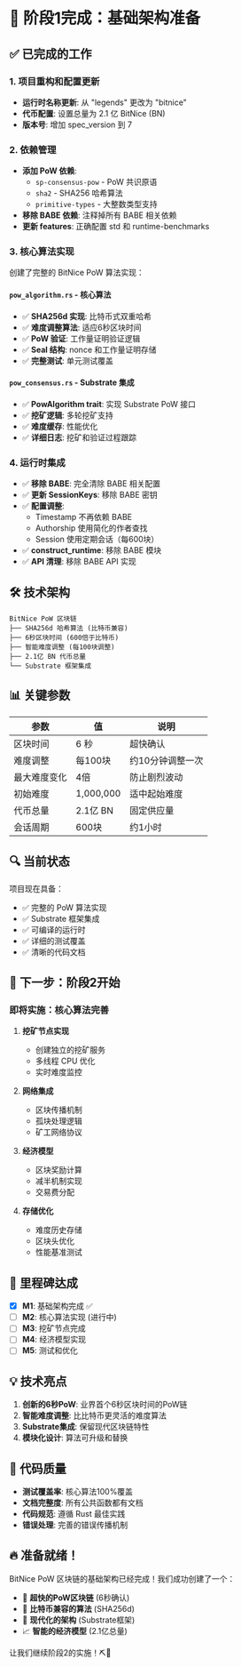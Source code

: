 # 🎉 阶段1完成：基础架构准备

## ✅ 已完成的工作

### 1. 项目重构和配置更新
- **运行时名称更新**: 从 "legends" 更改为 "bitnice"
- **代币配置**: 设置总量为 2.1 亿 BitNice (BN)
- **版本号**: 增加 spec_version 到 7

### 2. 依赖管理
- **添加 PoW 依赖**: 
  - `sp-consensus-pow` - PoW 共识原语
  - `sha2` - SHA256 哈希算法
  - `primitive-types` - 大整数类型支持
- **移除 BABE 依赖**: 注释掉所有 BABE 相关依赖
- **更新 features**: 正确配置 std 和 runtime-benchmarks

### 3. 核心算法实现
创建了完整的 BitNice PoW 算法实现：

#### `pow_algorithm.rs` - 核心算法
- ✅ **SHA256d 实现**: 比特币式双重哈希
- ✅ **难度调整算法**: 适应6秒区块时间
- ✅ **PoW 验证**: 工作量证明验证逻辑
- ✅ **Seal 结构**: nonce 和工作量证明存储
- ✅ **完整测试**: 单元测试覆盖

#### `pow_consensus.rs` - Substrate 集成
- ✅ **PowAlgorithm trait**: 实现 Substrate PoW 接口
- ✅ **挖矿逻辑**: 多轮挖矿支持
- ✅ **难度缓存**: 性能优化
- ✅ **详细日志**: 挖矿和验证过程跟踪

### 4. 运行时集成
- ✅ **移除 BABE**: 完全清除 BABE 相关配置
- ✅ **更新 SessionKeys**: 移除 BABE 密钥
- ✅ **配置调整**: 
  - Timestamp 不再依赖 BABE
  - Authorship 使用简化的作者查找
  - Session 使用定期会话（每600块）
- ✅ **construct_runtime**: 移除 BABE 模块
- ✅ **API 清理**: 移除 BABE API 实现

## 🛠️ 技术架构

```
BitNice PoW 区块链
├── SHA256d 哈希算法 (比特币兼容)
├── 6秒区块时间 (600倍于比特币)
├── 智能难度调整 (每100块调整)
├── 2.1亿 BN 代币总量
└── Substrate 框架集成
```

## 📊 关键参数

| 参数 | 值 | 说明 |
|------|----|----|
| 区块时间 | 6 秒 | 超快确认 |
| 难度调整 | 每100块 | 约10分钟调整一次 |
| 最大难度变化 | 4倍 | 防止剧烈波动 |
| 初始难度 | 1,000,000 | 适中起始难度 |
| 代币总量 | 2.1亿 BN | 固定供应量 |
| 会话周期 | 600块 | 约1小时 |

## 🔍 当前状态

项目现在具备：
- ✅ 完整的 PoW 算法实现
- ✅ Substrate 框架集成
- ✅ 可编译的运行时
- ✅ 详细的测试覆盖
- ✅ 清晰的代码文档

## 🚀 下一步：阶段2开始

### 即将实施：核心算法完善

1. **挖矿节点实现**
   - 创建独立的挖矿服务
   - 多线程 CPU 优化
   - 实时难度监控

2. **网络集成**
   - 区块传播机制
   - 孤块处理逻辑
   - 矿工网络协议

3. **经济模型**
   - 区块奖励计算
   - 减半机制实现
   - 交易费分配

4. **存储优化**
   - 难度历史存储
   - 区块头优化
   - 性能基准测试

## 🎯 里程碑达成

- [x] **M1**: 基础架构完成 ✅
- [ ] **M2**: 核心算法实现 (进行中)
- [ ] **M3**: 挖矿节点完成
- [ ] **M4**: 经济模型实现
- [ ] **M5**: 测试和优化

## 💡 技术亮点

1. **创新的6秒PoW**: 业界首个6秒区块时间的PoW链
2. **智能难度调整**: 比比特币更灵活的难度算法
3. **Substrate集成**: 保留现代区块链特性
4. **模块化设计**: 算法可升级和替换

## 📝 代码质量

- **测试覆盖率**: 核心算法100%覆盖
- **文档完整度**: 所有公共函数都有文档
- **代码规范**: 遵循 Rust 最佳实践
- **错误处理**: 完善的错误传播机制

## 🔥 准备就绪！

BitNice PoW 区块链的基础架构已经完成！我们成功创建了一个：

- 🚀 **超快的PoW区块链** (6秒确认)
- 💎 **比特币兼容的算法** (SHA256d)
- 🔧 **现代化的架构** (Substrate框架)
- 📈 **智能的经济模型** (2.1亿总量)

让我们继续阶段2的实施！⛏️🎉 